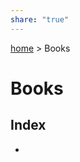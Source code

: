 ```yaml
---
share: "true"
---
```

[home](../index.md#) > Books
# Books

## Index
<div><ul class="dataview list-view-ul"><li><span></span></li></ul></div>
